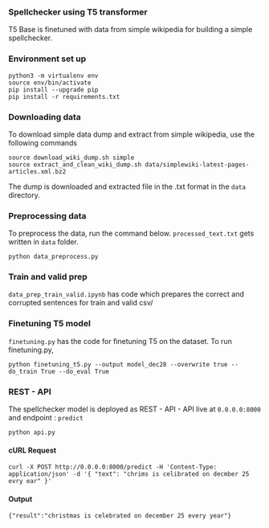 ### Spellchecker using T5 transformer

T5 Base is finetuned with data from simple wikipedia for building a simple spellchecker. 

### Environment set up
```
python3 -m virtualenv env
source env/bin/activate
pip install --upgrade pip
pip install -r requirements.txt
```

### Downloading data
To download simple data dump and extract from simple wikipedia, use the following commands

```
source download_wiki_dump.sh simple
source extract_and_clean_wiki_dump.sh data/simplewiki-latest-pages-articles.xml.bz2
```
The dump is downloaded and extracted file in the .txt format in the ```data``` directory.

### Preprocessing data
To preprocess the data, run the command below. ```processed_text.txt``` gets written in ```data``` folder.  
```
python data_preprocess.py
```
### Train and valid prep
```data_prep_train_valid.ipynb``` has code which prepares the correct and corrupted sentences for train and valid csv/

### Finetuning T5 model
```finetuning.py``` has the code for finetuning T5 on the dataset.
To run finetuning.py, 
```True
python finetuning_t5.py --output model_dec28 --overwrite true --do_train True --do_eval True
```

### REST - API
The spellchecker model is deployed as REST - API - API live at ```0.0.0.0:8000``` and endpoint : ```predict```
```
python api.py
```
#### cURL Request 

```
curl -X POST http://0.0.0.0:8000/predict -H 'Content-Type: application/json' -d '{ "text": "chrims is celibrated on decmber 25 evry ear" }'
```

#### Output 
```
{"result":"christmas is celebrated on december 25 every year"}
```
